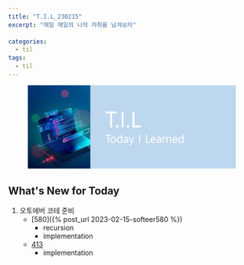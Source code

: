 ```yaml
---
title: "T.I.L_230215"
excerpt: "매일 매일의 나의 자취를 남겨보자"

categories:
  - til
tags:
  - til
---
```

<figure>
    <img src="/assets/images/til_image.png">
</figure>

## What's New for  Today   
1. 오토에버 코테 준비
    - [580]({% post_url 2023-02-15-softeer580 %})
        - recursion
        - implementation
    - [413](https://softeer.ai/practice/info.do?idx=1&eid=413)
        - implementation
        